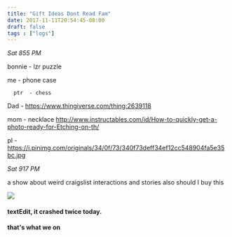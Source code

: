 ```yaml
---
title: "Gift Ideas Dont Read Fam"
date: 2017-11-11T20:54:45-08:00
draft: false
tags : ["logs"]
---
```


*Sat 855 PM*

bonnie - lzr puzzle

me        - phone case

      ptr  - chess

Dad - https://www.thingiverse.com/thing:2639118

mom - necklace http://www.instructables.com/id/How-to-quickly-get-a-photo-ready-for-Etching-on-th/


pl - https://i.pinimg.com/originals/34/0f/73/340f73deff34ef12cc548904fa5e35bc.jpg

*Sat 917 PM*

a show about weird craigslist interactions and stories
also should I buy this

<img src="/images/newblog.png"/>


#### textEdit, it crashed twice today.
#### that's what we on
